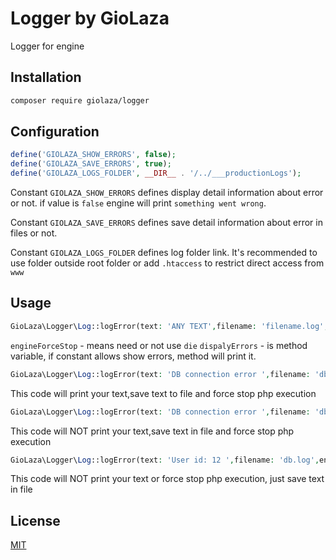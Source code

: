 # Logger by GioLaza

Logger for engine

## Installation

```bash
composer require giolaza/logger
```

## Configuration

```php
define('GIOLAZA_SHOW_ERRORS', false);
define('GIOLAZA_SAVE_ERRORS', true);
define('GIOLAZA_LOGS_FOLDER', __DIR__ . '/../___productionLogs');
```

Constant `GIOLAZA_SHOW_ERRORS` defines display detail information about error or not. if value is `false` engine will print `something went wrong`.


Constant `GIOLAZA_SAVE_ERRORS` defines save detail information about error in files or not.


Constant `GIOLAZA_LOGS_FOLDER` defines log folder link. It's recommended to use folder outside root folder or add `.htaccess` to restrict direct access from `www`

## Usage
```php
GioLaza\Logger\Log::logError(text: 'ANY TEXT',filename: 'filename.log', engineForceStop: true, dispalyErrors: true)
```
`engineForceStop` - means need or not use `die`
`dispalyErrors` - is method variable, if constant allows show errors, method will print it.

```php
GioLaza\Logger\Log::logError(text: 'DB connection error ',filename: 'db.log')
```
This code will print your text,save text to file and force stop php execution

```php
GioLaza\Logger\Log::logError(text: 'DB connection error ',filename: 'db.log',engineForceStop: true, dispalyErrors: false)
```
This code will NOT print your text,save text in file and force stop php execution


```php
GioLaza\Logger\Log::logError(text: 'User id: 12 ',filename: 'db.log',engineForceStop: true, dispalyErrors: false)
```
This code will NOT print your text or force stop php execution, just save text in file

## License
[MIT](https://choosealicense.com/licenses/mit/)
